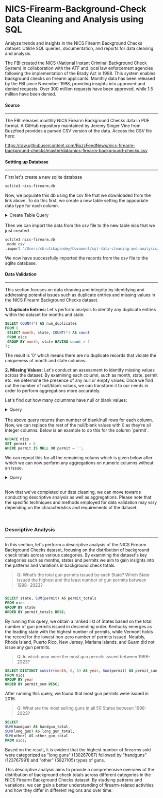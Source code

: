 # NICS-Firearm-Background-Check Data Cleaning and Analysis using SQL
Analyze trends and insights in the NICS Firearm Background Checks dataset. Utilize SQL queries, documentation, and reports for data cleaning and analysis. 

The FBI created the NICS (National Instant Criminal Background Check System) in collaboration with the ATF and local law enforcement agencies following the implementation of the Brady Act in 1998. This system enables background checks on firearm applicants. Monthly data has been released by the FBI since November 1998, providing insights into approved and denied requests. Over 300 million requests have been approved, while 1.5 million have been denied.


#### Source
---
The FBI releases monthly NICS Firearm Background Checks data in PDF format. A GitHub repository maintained by Jeremy Singer Vine from Buzzfeed provides a parsed CSV version of the data. Access the CSV file here:

https://raw.githubusercontent.com/BuzzFeedNews/nics-firearm-background-checks/master/data/nics-firearm-background-checks.csv
<br>

#### Settting up Database
---
First let's create a new sqlite database

```bash
sqlite3 nics-firearm.db 
```

Now, we populate this db using the csv file that we downloaded from the link above. To do this first, we create a new table setting the appopriate data type for each column.

<details>
    <summary>Create Table Query</summary>
    
```sql
CREATE TABLE nics (
    month TEXT NOT NULL,
    state TEXT NOT NULL,
    permit INTEGER,
    permit_recheck INTEGER,
    handgun INTEGER,
    long_gun INTEGER,
    other INTEGER,
    multiple INTEGER,
    admin INTEGER,
    prepawn_handgun INTEGER,
    prepawn_long_gun INTEGER,
    prepawn_other INTEGER,
    redemption_handgun INTEGER,
    redemption_long_gun INTEGER,
    redemption_other INTEGER,
    returned_handgun INTEGER,
    returned_long_gun INTEGER,
    returned_other INTEGER,
    rentals_handgun INTEGER,
    rentals_long_gun INTEGER,
    private_sale_handgun INTEGER,
    private_sale_long_gun INTEGER,
    private_sale_other INTEGER,
    return_to_seller_handgun INTEGER,
    return_to_seller_long_gun INTEGER,
    return_to_seller_other INTEGER,
    totals INTEGER
);

```
</details>

<br>
Then we can import the data from the csv file to the new table nics that we just created.

```bash
sqlite3 nics-firearm.db
.mode csv
.import '/Users/shrutikapandey/Document/sql-data-cleaning-and-analysis/nics-firearm-background-checks.csv' nics
```

We now have successfully imported the records from the csv file to the sqlite database.
<br>

#### Data Validation
---
This section focuses on data cleaning and integrity by identifying and addressing potential issues such as duplicate entries and missing values in the NICS Firearm Background Checks dataset.

**1. Duplicate Entries:**
Let's perform analysis to identify any duplicate entries within the dataset for months and state.


```sql
SELECT COUNT(*) AS num_duplicates
FROM (
 SELECT month, state, COUNT(*) AS count
 FROM nics
 GROUP BY month, state HAVING count > 1
);
```
The result is '0' which means there are no duplicate records that violate the uniqueness of month and state columns.

**2. Missing Values:**
Let's conduct an assessment to identify missing values across the dataset. By examining each column, such as month, state, permit etc. we determine the presence of any null or empty values. Once we find out the number of null/blank values, we can transform it to our needs in order to perform aggregations more accurately.

Let's find out how many colummns have null or blank values:

<details>
    <summary>Query</summary>
    
```sql
SELECT
COUNT(CASE WHEN month IS NULL OR month = '' THEN 1 END) AS null_month_count,
COUNT(CASE WHEN state IS NULL OR state = '' THEN 1 END) AS null_state_count,
COUNT(CASE WHEN permit IS NULL OR permit = '' THEN 1 END) AS null_permit_count,
COUNT(CASE WHEN permit_recheck is NULL or permit_recheck = '' THEN 1 END) AS null_permit_recheck_count,
COUNT(CASE WHEN handgun is NULL or handgun = '' THEN 1 END) AS null_handgun_count,
COUNT(CASE WHEN long_gun is NULL or long_gun = '' THEN 1 END) AS null_long_gun_count,
COUNT(CASE WHEN other is NULL or other = '' THEN 1 END) AS null_other_count,
COUNT(CASE WHEN multiple is NULL or multiple = '' THEN 1 END) AS null_multiple_count,
COUNT(CASE WHEN admin is NULL or admin = '' THEN 1 END) AS null_admin_count,
COUNT(CASE WHEN prepawn_handgun is NULL or prepawn_handgun = '' THEN 1 END) AS null_prepawn_handgun_count,
COUNT(CASE WHEN prepawn_long_gun is NULL or prepawn_long_gun = '' THEN 1 END) AS null_prepawn_long_gun_count,
COUNT(CASE WHEN prepawn_other is NULL or prepawn_other = '' THEN 1 END) AS null_prepawn_other_count,
COUNT(CASE WHEN redemption_handgun is NULL or redemption_handgun = '' THEN 1 END) AS null_redemption_handgun_count,
COUNT(CASE WHEN redemption_long_gun is NULL or redemption_long_gun = '' THEN 1 END) AS null_redemption_long_gun_count,
COUNT(CASE WHEN redemption_other is NULL or redemption_other = '' THEN 1 END) AS null_redemption_other_count,
COUNT(CASE WHEN returned_handgun is NULL or returned_handgun = '' THEN 1 END) AS null_returned_handgun_count,
COUNT(CASE WHEN returned_long_gun is NULL or returned_long_gun = '' THEN 1 END) AS null_returned_long_gun_count,
COUNT(CASE WHEN returned_other is NULL or returned_other = '' THEN 1 END) AS null_returned_other_count,
COUNT(CASE WHEN rentals_handgun is NULL or rentals_handgun = '' THEN 1 END) AS null_rentals_handgun_count,
COUNT(CASE WHEN rentals_long_gun is NULL or rentals_long_gun = '' THEN 1 END) AS null_rentals_long_gun_count,
COUNT(CASE WHEN private_sale_handgun is NULL or private_sale_handgun = '' THEN 1 END) AS null_private_sale_handgun_count,
COUNT(CASE WHEN private_sale_long_gun is NULL or private_sale_long_gun = '' THEN 1 END) AS null_private_sale_long_gun_count,
COUNT(CASE WHEN private_sale_other is NULL or private_sale_other = '' THEN 1 END) AS null_private_sale_other_count,
COUNT(CASE WHEN return_to_seller_handgun is NULL or return_to_seller_handgun = '' THEN 1 END) AS null_return_to_seller_handgun_count,
COUNT(CASE WHEN return_to_seller_long_gun is NULL or return_to_seller_long_gun = '' THEN 1 END) AS null_return_to_seller_long_gun_count,
COUNT(CASE WHEN return_to_seller_other is NULL or return_to_seller_other = '' THEN 1 END) AS null_return_to_seller_other_count,
COUNT(CASE WHEN totals is NULL THEN 1 END) AS null_totals_count
FROM nics;
```
</details>
<br>
The above query returns then number of blank/null rows for each column. Now, we can replace the rest of the null/blank values with 0 as they’re all integer columns.
Below is an example to do this for the column `permit`.

```sql
UPDATE nics
SET permit = 0
WHERE permit IS NULL OR permit = '';
```

We can repeat this for all the remaining colums which is given below after which we can now perform any aggregations on numeric columns without an issue.

<details>
    <summary>Query</summary>
    
```sql
UPDATE nics
SET permit = 0
WHERE permit IS NULL OR permit = '';
UPDATE nics
SET permit_recheck = 0
WHERE permit_recheck IS NULL OR permit_recheck = '';
UPDATE nics
SET handgun = 0
WHERE handgun IS NULL OR handgun = '';
UPDATE nics
SET long_gun = 0
WHERE long_gun IS NULL OR long_gun = '';
UPDATE nics
SET other = 0
WHERE other IS NULL OR other = '';
UPDATE nics
SET multiple = 0
WHERE multiple IS NULL OR multiple = '';
UPDATE nics
SET admin = 0
WHERE admin IS NULL OR admin = '';
UPDATE nics
SET prepawn_handgun = 0
WHERE prepawn_handgun IS NULL OR prepawn_handgun = '';
UPDATE nics
SET prepawn_long_gun = 0
WHERE prepawn_long_gun IS NULL OR prepawn_long_gun = '';
UPDATE nics
SET prepawn_other = 0
WHERE prepawn_other IS NULL OR prepawn_other = '';
UPDATE nics
SET redemption_handgun = 0
WHERE redemption_handgun IS NULL OR redemption_handgun = '';
UPDATE nics
SET redemption_long_gun = 0
WHERE redemption_long_gun IS NULL OR redemption_long_gun = '';
UPDATE nics
SET redemption_other = 0
WHERE redemption_other IS NULL OR redemption_other = '';
UPDATE nics
SET returned_handgun = 0
WHERE returned_handgun IS NULL OR returned_handgun = '';
UPDATE nics
SET returned_long_gun = 0
WHERE returned_long_gun IS NULL OR returned_long_gun = '';
UPDATE nics
SET returned_other = 0
WHERE returned_other IS NULL OR returned_other = '';
UPDATE nics
SET rentals_handgun = 0
WHERE rentals_handgun IS NULL OR rentals_handgun = '';
UPDATE nics
SET rentals_long_gun = 0
WHERE rentals_long_gun IS NULL OR rentals_long_gun = '';
UPDATE nics
SET private_sale_handgun = 0
WHERE private_sale_handgun IS NULL OR private_sale_handgun = '';
UPDATE nics
SET private_sale_long_gun = 0
WHERE private_sale_long_gun IS NULL OR private_sale_long_gun = '';
UPDATE nics
SET private_sale_other = 0
WHERE private_sale_other IS NULL OR private_sale_other = '';
UPDATE nics
SET return_to_seller_handgun = 0
WHERE return_to_seller_handgun IS NULL OR return_to_seller_handgun = '';
UPDATE nics
SET return_to_seller_long_gun = 0
WHERE return_to_seller_long_gun IS NULL OR return_to_seller_long_gun = '';
UPDATE nics
SET return_to_seller_other = 0
WHERE return_to_seller_other IS NULL OR return_to_seller_other = '';
UPDATE nics
SET totals = 0
WHERE totals IS NULL OR totals = '';
```
</details>

 <br> 

Now that we've completed our data cleaning, we can move towards conducting descriptive analysis as well as aggregations. Please note that the specific techniques and methods employed for data validation may vary depending on the characteristics and requirements of the dataset.

<br>

### Descriptive Analysis
---

In this section, let's perform a descriptive analysis of the NICS Firearm Background Checks dataset, focusing on the distribution of background check totals across various categories. By examining the dataset's key categories such as months, states and permits we aim to gain insights into the patterns and variations in background check totals.

> Q: What’s the total gun permits issued by each State? Which State issued the highest and the least number of gun permits between 1998- 2023?

```sql

SELECT state, SUM(permit) AS permit_totals
FROM nics
GROUP BY state
ORDER BY permit_totals DESC;

```
By running this query, we obtain a ranked list of States based on the total number of gun permits issued in descending order. Kentucky emerges as the leading state with the highest number of permits, while Vermont holds the record for the lowest non-zero number of permits issued. Notably, Rhode Island, Puerto Rico, New Jersey, Mariana Islands, and Guam did not issue any gun permits.





> Q: In which year were the most gun permits issued between 1998-2023?


```sql
SELECT DISTINCT substr(month, 0, 5) AS year, Sum(permit) AS permit_sum
FROM nics
GROUP BY year
ORDER BY permit_sum DESC;

```

After running this query, we found that most gun permits were issued in 2016.


> Q: What are the most selling guns in all 50 States between 1998-2023?

```sql
SELECT
SUM(handgun) AS handgun_total,
SUM(long_gun) AS long_gun_total,
SUM(other) AS other_gun_total
FROM nics;

```
Based on the result, it is evident that the highest number of firearms sold were categorized as "long guns" (130267067) followed by "handguns" (123767991) and "other" (5827105) types of guns.


This descriptive analysis aims to provide a comprehensive overview of the distribution of background check totals across different categories in the NICS Firearm Background Checks dataset. By studying patterns and variations, we can gain a better understanding of firearm-related activities and how they differ in different regions and over time.

